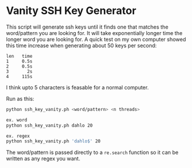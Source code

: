 # Vanity SSH Key Generator

This script will generate ssh keys until it finds one that matches the word/pattern you are looking for. It will take exponentially longer time the longer word you are looking for. A quick test on my own computer showed this time increase when generating about 50 keys per second:

```
len   time
1     0.5s
2     0.5s
3       2s
4     115s
```

I think upto 5 characters is feasable for a normal computer.

Run as this:

```bash
python ssh_key_vanity.ph <word/pattern> <n threads>

ex. word
python ssh_key_vanity.ph dahlo 20

ex. regex
python ssh_key_vanity.ph 'dahlo$' 20
```

The word/pattern is passed directly to a `re.search` function so it can be written as any regex you want.
